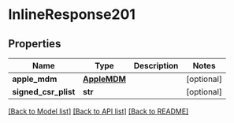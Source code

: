 # InlineResponse201

## Properties
Name | Type | Description | Notes
------------ | ------------- | ------------- | -------------
**apple_mdm** | [**AppleMDM**](AppleMDM.md) |  | [optional] 
**signed_csr_plist** | **str** |  | [optional] 

[[Back to Model list]](../README.md#documentation-for-models) [[Back to API list]](../README.md#documentation-for-api-endpoints) [[Back to README]](../README.md)


